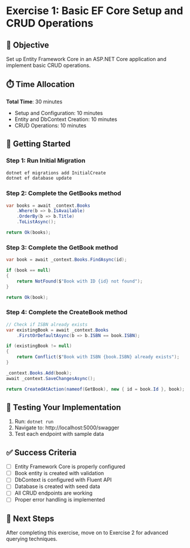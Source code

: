 # Exercise 1: Basic EF Core Setup and CRUD Operations

## 🎯 Objective
Set up Entity Framework Core in an ASP.NET Core application and implement basic CRUD operations.

## ⏱️ Time Allocation
**Total Time**: 30 minutes
- Setup and Configuration: 10 minutes
- Entity and DbContext Creation: 10 minutes
- CRUD Operations: 10 minutes

## 🚀 Getting Started

### Step 1: Run Initial Migration
```bash
dotnet ef migrations add InitialCreate
dotnet ef database update
```

### Step 2: Complete the GetBooks method
```csharp
var books = await _context.Books
    .Where(b => b.IsAvailable)
    .OrderBy(b => b.Title)
    .ToListAsync();

return Ok(books);
```

### Step 3: Complete the GetBook method
```csharp
var book = await _context.Books.FindAsync(id);

if (book == null)
{
    return NotFound($"Book with ID {id} not found");
}

return Ok(book);
```

### Step 4: Complete the CreateBook method
```csharp
// Check if ISBN already exists
var existingBook = await _context.Books
    .FirstOrDefaultAsync(b => b.ISBN == book.ISBN);

if (existingBook != null)
{
    return Conflict($"Book with ISBN {book.ISBN} already exists");
}

_context.Books.Add(book);
await _context.SaveChangesAsync();

return CreatedAtAction(nameof(GetBook), new { id = book.Id }, book);
```

## 🧪 Testing Your Implementation
1. Run: `dotnet run`
2. Navigate to: http://localhost:5000/swagger
3. Test each endpoint with sample data

## ✅ Success Criteria
- [ ] Entity Framework Core is properly configured
- [ ] Book entity is created with validation
- [ ] DbContext is configured with Fluent API
- [ ] Database is created with seed data
- [ ] All CRUD endpoints are working
- [ ] Proper error handling is implemented

## 🔄 Next Steps
After completing this exercise, move on to Exercise 2 for advanced querying techniques.

